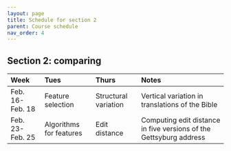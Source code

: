 ```yaml
---
layout: page
title: Schedule for section 2
parent: Course schedule
nav_order: 4
---
```



## Section 2: comparing

| Week | Tues | Thurs     |     Notes  |
| :------------- |:------------- | :------------- |:------------- |
|Feb. 16-Feb. 18 | Feature selection | Structural variation |  Vertical variation in translations of the Bible |
|Feb. 23-Feb. 25 | Algorithms for features | Edit distance |  Computing edit distance in five versions of the Gettsyburg address |

